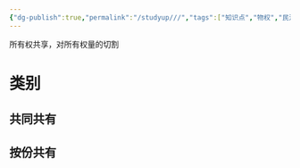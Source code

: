 ```yaml
---
{"dg-publish":true,"permalink":"/studyup///","tags":["知识点","物权","民法"]}
---
```


所有权共享，对所有权量的切割
# 类别
## 共同共有
## 按份共有